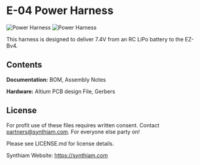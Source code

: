 # E-04 Power Harness

![Power Harness](https://live.staticflickr.com/65535/47752094371_d7be4e1886_k.jpg)
![Power Harness](https://live.staticflickr.com/65535/46962806484_26ef66dab3_k.jpg)

This harness is designed to deliver 7.4V from an RC LiPo battery to the EZ-Bv4.

## Contents

**Documentation:** BOM, Assembly Notes

**Hardware:** Altium PCB design File, Gerbers

## License

For profit use of these files requires written consent. Contact partners@synthiam.com. For everyone else party on!

Please see LICENSE.md for license details.

Synthiam Website: https://synthiam.com
